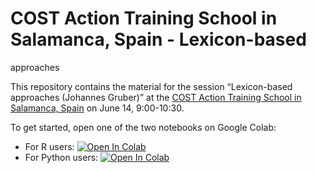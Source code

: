 # COST Action Training School in Salamanca, Spain - Lexicon-based
approaches

This repository contains the material for the session “Lexicon-based
approaches (Johannes Gruber)” at the [COST Action Training School in
Salamanca,
Spain](https://www.opinion-network.eu/updates/cost-action-training-school-in-salamanca-spain_2023-11-07)
on June 14, 9:00-10:30.

To get started, open one of the two notebooks on Google Colab:

- For R users: [![Open In
  Colab](https://colab.research.google.com/assets/colab-badge.svg)](https://colab.research.google.com/github/JBGruber/copa_summer-school-dictionary/blob/main/Lexicon-based-approaches-4r.ipynb)
- For Python users: [![Open In
  Colab](https://colab.research.google.com/assets/colab-badge.svg)](https://colab.research.google.com/github/JBGruber/copa_summer-school-dictionary/blob/main/Lexicon-based-approaches-4py.ipynb)
